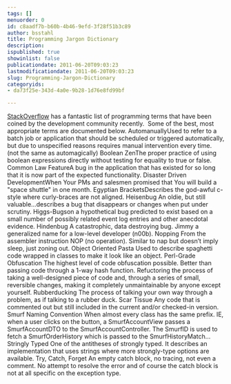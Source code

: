 ```yaml
---
tags: []
menuorder: 0
id: c8aadf7b-b60b-4b46-9efd-3f28f51b3c89
author: bsstahl
title: Programming Jargon Dictionary
description: 
ispublished: true
showinlist: false
publicationdate: 2011-06-20T09:03:23
lastmodificationdate: 2011-06-20T09:03:23
slug: Programming-Jargon-Dictionary
categoryids:
- da73f25e-343d-4a0e-9b28-1d76e8fd99bf

---
```


[StackOverflow](http://stackoverflow.com/questions/2349378/new-programming-jargon-you-coined) has a fantastic list of programming terms that have been coined by the development community recently.  Some of the best, most appropriate terms are documented below.
 AutomanuallyUsed to refer to a batch job or application that should be scheduled or triggered automatically, but due to unspecified reasons requires manual intervention every time. (not the same as automagically) Boolean ZenThe proper practice of using boolean expressions directly without testing for equality to true or false. Common Law FeatureA bug in the application that has existed for so long that it is now part of the expected functionality. Disaster Driven DevelopmentWhen Your PMs and salesmen promised that You will build a "space shuttle" in one month. Egyptian BracketsDescribes the god-awful c-style where curly-braces are not aligned. Heisenbug An oldie, but still valuable…describes a bug that disappears or changes when put under scrutiny. Higgs-Bugson a hypothetical bug predicted to exist based on a small number of possibly related event log entries and other anecdotal evidence. Hindenbug A catastrophic, data destroying bug. Jimmy a generalized name for a low-level developer (n00b). Nopping From the assembler instruction NOP (no operation). Similar to nap but doesn’t imply sleep, just zoning out. Object Oriented Pasta Used to describe spaghetti code wrapped in classes to make it look like an object. Perl-Grade Obfuscation The highest level of code obfuscation possible. Better than passing code through a 1-way hash function. Refuctoring the process of taking a well-designed piece of code and, through a series of small, reversible changes, making it completely unmaintainable by anyone except yourself. Rubberducking The process of talking your own way through a problem, as if talking to a rubber duck. Scar Tissue Any code that is commented out but still included in the current and/or checked-in version. Smurf Naming Convention When almost every class has the same prefix. IE, when a user clicks on the button, a SmurfAccountView passes a SmurfAccountDTO to the SmurfAccountController. The SmurfID is used to fetch a SmurfOrderHistory which is passed to the SmurfHistoryMatch… Stringly Typed One of the antitheses of strongly typed. It describes an implementation that uses strings where more strongly-type options are available. Try, Catch, Forget An empty catch block, no tracing, not even a comment. No attempt to resolve the error and of course the catch block is not at all specific on the exception type. 
